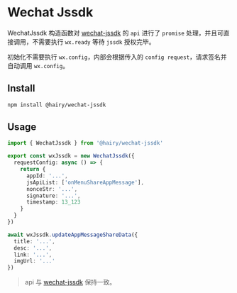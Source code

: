 # Wechat Jssdk

WechatJssdk 构造函数对 [wechat-jssdk](https://developers.weixin.qq.com/doc/offiaccount/OA_Web_Apps/JS-SDK.html) 的 `api` 进行了 `promise` 处理，并且可直接调用，不需要执行 `wx.ready` 等待 `jssdk` 授权完毕。

初始化不需要执行 `wx.config`，内部会根据传入的 `config request`，请求签名并自动调用 `wx.config`。

## Install

~~~sh
npm install @hairy/wechat-jssdk
~~~

## Usage
```ts
import { WechatJssdk } from '@hairy/wechat-jssdk'

export const wxJssdk = new WechatJssdk({
  requestConfig: async () => {
    return { 
      appId: '...',
      jsApiList: ['onMenuShareAppMessage'],
      nonceStr: '...',
      signature: '...',
      timestamp: 13_123
    }
  }
})

await wxJssdk.updateAppMessageShareData({
  title: '...',
  desc: '...',
  link: '...',
  imgUrl: '...'
})
```
> api 与 [wechat-jssdk](https://developers.weixin.qq.com/doc/offiaccount/OA_Web_Apps/JS-SDK.html) 保持一致。
